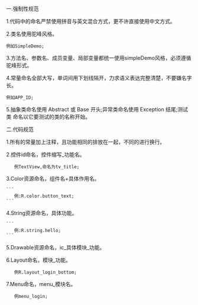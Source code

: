 一.强制性规范

 1.代码中的命名严禁使用拼音与英文混合方式，更不许直接使用中文方式。

 2.类名使用驼峰风格。

 ```
 例如SimpleDemo;
 ```

 3.方法名、参数名、成员变量、局部变量都统一使用simpleDemo风格，必须遵循驼峰形式。

 4.常量命名全部大写，单词间用下划线隔开，力求语义表达完整清楚，不要嫌名字长。

  ```
  例如APP_ID;
  ```

 5.抽象类命名使用 Abstract 或 Base 开头;异常类命名使用 Exception 结尾;测试类 命名以它要测试的类的名称开始。

 二.代码规范

  1.所有的常量加上注释，且功能相同的排放在一起，不同的进行换行。

  2.控件id命名，控件缩写_功能名。

   ```
      例TextView,命名为tv_title;
   ```

  3.Color资源命名，组件名+具体作用名。

    ```
       例:R.color.button_text;
    ```

  4.String资源命名，具体功能。


    ```
       例:R.string.hello;
    ```

  5.Drawable资源命名，ic_具体模块_功能。

  6.Layout命名，模块_功能。

   ```
      例R.layout_login_bottom;
   ```

  7.Menu命名，menu_模块名。

   ```
      例menu_login;
   ```
